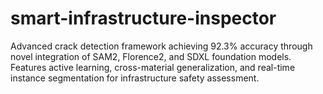 # smart-infrastructure-inspector
Advanced crack detection framework achieving 92.3% accuracy through novel integration of SAM2, Florence2, and SDXL foundation models. Features active learning, cross-material generalization, and real-time instance segmentation for infrastructure safety assessment.
